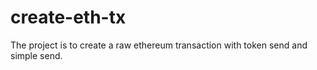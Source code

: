 # create-eth-tx
The project is to create a raw ethereum transaction with token send and simple send.
